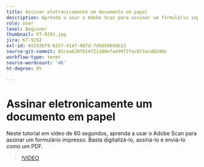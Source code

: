 ```yaml
---
title: Assinar eletronicamente um documento em papel
description: Aprenda a usar o Adobe Scan para assinar um formulário impresso
role: User
level: Beginner
thumbnail: KT-9292.jpg
jira: KT-9292
exl-id: 0d193bf9-6357-414f-987d-7d0d560ddb13
source-git-commit: 85caa620f614721a98efa499f2fac6f1acd0248e
workflow-type: tm+mt
source-wordcount: '46'
ht-degree: 0%

---
```


# Assinar eletronicamente um documento em papel

Neste tutorial em vídeo de 60 segundos, aprenda a usar o Adobe Scan para assinar um formulário impresso. Basta digitalizá-lo, assiná-lo e enviá-lo como um PDF.

>[!VIDEO](https://video.tv.adobe.com/v/338331?quality=12&learn=on&hidetitle=true)

